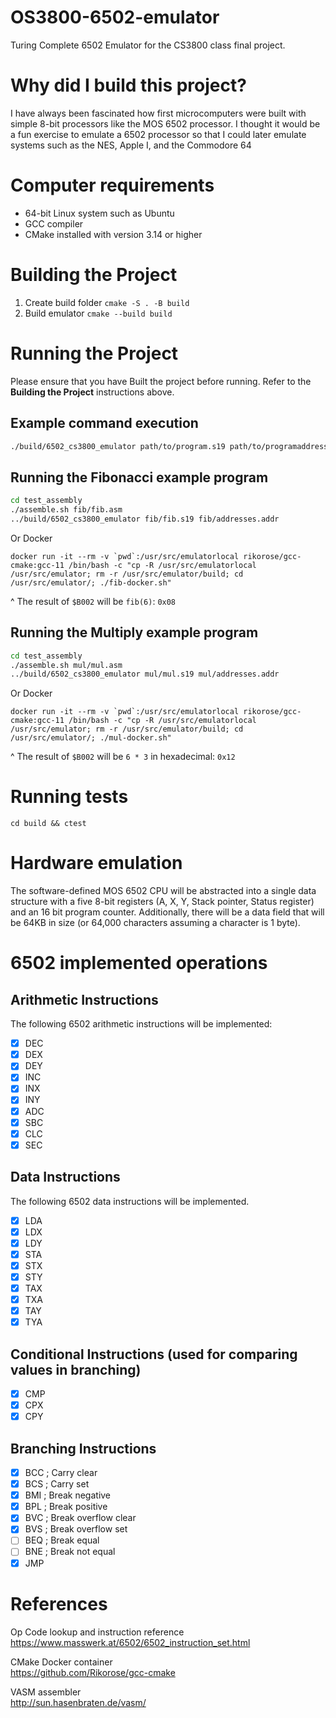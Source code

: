 # OS3800-6502-emulator
Turing Complete 6502 Emulator for the CS3800 class final project.

# Why did I build this project?
I have always been fascinated how first microcomputers were built with simple 8-bit processors like the MOS 6502 processor. I thought it would be a fun exercise to emulate a 6502 processor so that I could later emulate systems such as the NES, Apple I, and the Commodore 64

# Computer requirements
- 64-bit Linux system such as Ubuntu
- GCC compiler
- CMake installed with version 3.14 or higher

# Building the Project
1. Create build folder `cmake -S . -B build`
2. Build emulator `cmake --build build`

# Running the Project
Please ensure that you have Built the project before running. Refer to the **Building the Project** instructions above.

## Example command execution
```bash
./build/6502_cs3800_emulator path/to/program.s19 path/to/programaddresses.addr
```

## Running the Fibonacci example program
```bash
cd test_assembly
./assemble.sh fib/fib.asm
../build/6502_cs3800_emulator fib/fib.s19 fib/addresses.addr
```
Or Docker
```
docker run -it --rm -v `pwd`:/usr/src/emulatorlocal rikorose/gcc-cmake:gcc-11 /bin/bash -c "cp -R /usr/src/emulatorlocal /usr/src/emulator; rm -r /usr/src/emulator/build; cd /usr/src/emulator/; ./fib-docker.sh"
```


^ The result of `$B002` will be `fib(6)`: `0x08`

## Running the Multiply example program
```bash
cd test_assembly
./assemble.sh mul/mul.asm
../build/6502_cs3800_emulator mul/mul.s19 mul/addresses.addr
```
Or Docker
```
docker run -it --rm -v `pwd`:/usr/src/emulatorlocal rikorose/gcc-cmake:gcc-11 /bin/bash -c "cp -R /usr/src/emulatorlocal /usr/src/emulator; rm -r /usr/src/emulator/build; cd /usr/src/emulator/; ./mul-docker.sh"
```
^ The result of `$B002` will be `6 * 3` in hexadecimal: `0x12`

# Running tests
`cd build && ctest`

# Hardware emulation
The software-defined MOS 6502 CPU will be abstracted into a single data structure with a five 8-bit registers (A, X, Y, Stack pointer, Status register) and an 16 bit program counter. Additionally, there will be a data field that will be 64KB in size (or 64,000 characters assuming a character is 1 byte). 

# 6502 implemented operations

## Arithmetic Instructions

The following 6502 arithmetic instructions will be implemented: 
- [x] DEC
- [x] DEX
- [x] DEY
- [x] INC
- [x] INX
- [x] INY
- [x] ADC
- [x] SBC
- [x] CLC
- [x] SEC

## Data Instructions
The following 6502 data instructions will be implemented.  
- [x] LDA
- [x] LDX
- [x] LDY
- [x] STA
- [x] STX
- [x] STY
- [x] TAX
- [x] TXA
- [x] TAY
- [x] TYA

## Conditional Instructions (used for comparing values in branching)
- [X] CMP
- [X] CPX
- [X] CPY

## Branching Instructions
- [X] BCC ; Carry clear
- [X] BCS ; Carry set
- [X] BMI ; Break negative
- [X] BPL ; Break positive
- [x] BVC ; Break overflow clear
- [x] BVS ; Break overflow set
- [ ] BEQ ; Break equal
- [ ] BNE ; Break not equal
- [X] JMP

# References
Op Code lookup and instruction reference
https://www.masswerk.at/6502/6502_instruction_set.html

CMake Docker container  
https://github.com/Rikorose/gcc-cmake

VASM assembler  
http://sun.hasenbraten.de/vasm/